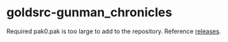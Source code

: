 # goldsrc-gunman_chronicles
Required pak0.pak is too large to add to the repository. Reference [releases](https://github.com/HLSourceHub/goldsrc-gunman_chronicles/releases).
